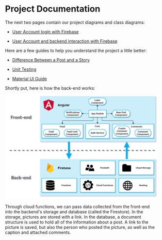 # Project Documentation

The next two pages contain our project diagrams and class diagrams:

* [User Account login with Firebase](User-Account-Login)

* [User Account and backend interaction with Firebase](User-Account-To-Backend)

Here are a few guides to help you understand the project a little better:

* [Difference Between a Post and a Story](Difference-Post-Story)

* [Unit Testing](Unit-Testing)

* [Material UI Guide](Material-UI-Guide)

Shortly put, here is how the back-end works:

![A diagram of our backend.](../images/architecture.png)

Through cloud functions, we can pass data collected from the front-end into the backend's storage and database (called the Firestore).
In the storage, pictures are stored with a link. 
In the database, a document structure is used to hold all of the information about a post. A link to the picture is saved, but also the person who posted the picture, as well as the caption and attached comments. 